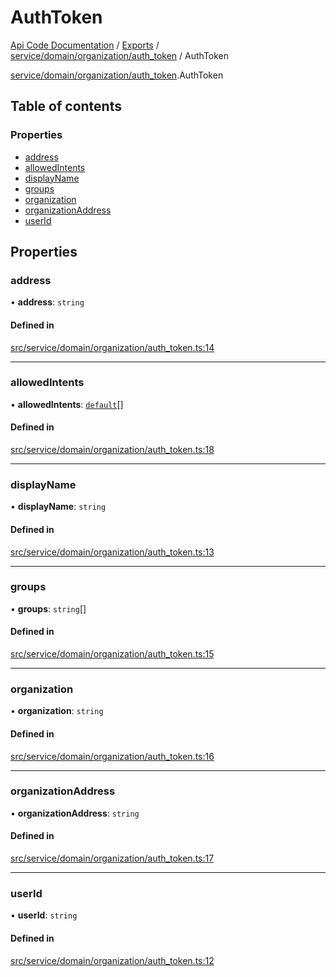 # AuthToken
 
[Api Code Documentation](../README.md) / [Exports](../modules.md) / [service/domain/organization/auth\_token](../modules/service_domain_organization_auth_token.md) / AuthToken

[service/domain/organization/auth_token](../modules/service_domain_organization_auth_token.md).AuthToken

## Table of contents

### Properties

- [address](service_domain_organization_auth_token.AuthToken.md#address)
- [allowedIntents](service_domain_organization_auth_token.AuthToken.md#allowedintents)
- [displayName](service_domain_organization_auth_token.AuthToken.md#displayname)
- [groups](service_domain_organization_auth_token.AuthToken.md#groups)
- [organization](service_domain_organization_auth_token.AuthToken.md#organization)
- [organizationAddress](service_domain_organization_auth_token.AuthToken.md#organizationaddress)
- [userId](service_domain_organization_auth_token.AuthToken.md#userid)

## Properties

### address

• **address**: `string`

#### Defined in

[src/service/domain/organization/auth_token.ts:14](https://github.com/openkfw/TruBudget/blob/0804644/api/src/service/domain/organization/auth_token.ts#L14)

___

### allowedIntents

• **allowedIntents**: [`default`](../modules/authz_intents.md#default)[]

#### Defined in

[src/service/domain/organization/auth_token.ts:18](https://github.com/openkfw/TruBudget/blob/0804644/api/src/service/domain/organization/auth_token.ts#L18)

___

### displayName

• **displayName**: `string`

#### Defined in

[src/service/domain/organization/auth_token.ts:13](https://github.com/openkfw/TruBudget/blob/0804644/api/src/service/domain/organization/auth_token.ts#L13)

___

### groups

• **groups**: `string`[]

#### Defined in

[src/service/domain/organization/auth_token.ts:15](https://github.com/openkfw/TruBudget/blob/0804644/api/src/service/domain/organization/auth_token.ts#L15)

___

### organization

• **organization**: `string`

#### Defined in

[src/service/domain/organization/auth_token.ts:16](https://github.com/openkfw/TruBudget/blob/0804644/api/src/service/domain/organization/auth_token.ts#L16)

___

### organizationAddress

• **organizationAddress**: `string`

#### Defined in

[src/service/domain/organization/auth_token.ts:17](https://github.com/openkfw/TruBudget/blob/0804644/api/src/service/domain/organization/auth_token.ts#L17)

___

### userId

• **userId**: `string`

#### Defined in

[src/service/domain/organization/auth_token.ts:12](https://github.com/openkfw/TruBudget/blob/0804644/api/src/service/domain/organization/auth_token.ts#L12)
